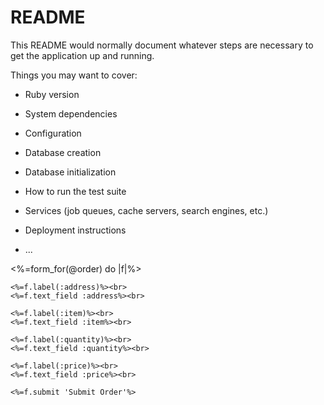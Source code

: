# README

This README would normally document whatever steps are necessary to get the
application up and running.

Things you may want to cover:

* Ruby version

* System dependencies

* Configuration

* Database creation

* Database initialization

* How to run the test suite

* Services (job queues, cache servers, search engines, etc.)

* Deployment instructions

* ...





<%=form_for(@order) do |f|%>
        
    <%=f.label(:address)%><br>
    <%=f.text_field :address%><br>

    <%=f.label(:item)%><br>
    <%=f.text_field :item%><br>
    
    <%=f.label(:quantity)%><br>
    <%=f.text_field :quantity%><br>
    
    <%=f.label(:price)%><br>
    <%=f.text_field :price%><br>
    
    <%=f.submit 'Submit Order'%>

